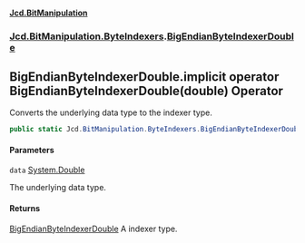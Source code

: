 #### [Jcd.BitManipulation](index.md 'index')
### [Jcd.BitManipulation.ByteIndexers](Jcd.BitManipulation.ByteIndexers.md 'Jcd.BitManipulation.ByteIndexers').[BigEndianByteIndexerDouble](Jcd.BitManipulation.ByteIndexers.BigEndianByteIndexerDouble.md 'Jcd.BitManipulation.ByteIndexers.BigEndianByteIndexerDouble')

## BigEndianByteIndexerDouble.implicit operator BigEndianByteIndexerDouble(double) Operator

Converts the underlying data type to the indexer type.

```csharp
public static Jcd.BitManipulation.ByteIndexers.BigEndianByteIndexerDouble implicit operator BigEndianByteIndexerDouble(double data);
```
#### Parameters

<a name='Jcd.BitManipulation.ByteIndexers.BigEndianByteIndexerDouble.op_ImplicitJcd.BitManipulation.ByteIndexers.BigEndianByteIndexerDouble(double).data'></a>

`data` [System.Double](https://docs.microsoft.com/en-us/dotnet/api/System.Double 'System.Double')

The underlying data type.

#### Returns

[BigEndianByteIndexerDouble](Jcd.BitManipulation.ByteIndexers.BigEndianByteIndexerDouble.md 'Jcd.BitManipulation.ByteIndexers.BigEndianByteIndexerDouble')
A indexer type.